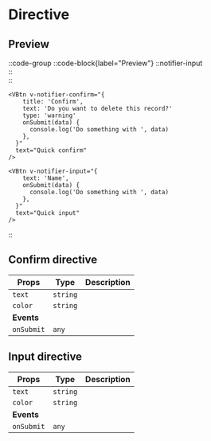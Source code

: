 # Directive

## Preview

::code-group
  ::code-block{label="Preview"}
    ::notifier-input      
    ::    
  ::

  ```vue [Quick Confirm]
<VBtn v-notifier-confirm="{          
      title: 'Confirm',
      text: 'Do you want to delete this record?'
      type: 'warning'
      onSubmit(data) {
        console.log('Do something with ', data)
      },
    }"
    text="Quick confirm"        
  />
  ```
  ```vue [Quick Input]
<VBtn v-notifier-input="{
      text: 'Name',
      onSubmit(data) {
        console.log('Do something with ', data)
      },
    }"
    text="Quick input"        
  />
  ```
::

## Confirm directive

| **Props**               | **Type**  |**Description**                                               |
| ----------------------- | --------- |------------------------------------------------------------- |
| `text`                  | `string`  |                                                              |
| `color`                 | `string`  |                                                              |
| **Events**              |           |                                                              |
| `onSubmit`              | `any`     |                                                              |

## Input directive

| **Props**               | **Type**  |**Description**                                               |
| ----------------------- | --------- |------------------------------------------------------------- |
| `text`                  | `string`  |                                                              |
| `color`                 | `string`  |                                                              |
| **Events**              |           |                                                              |
| `onSubmit`              | `any`     |                                                              |

